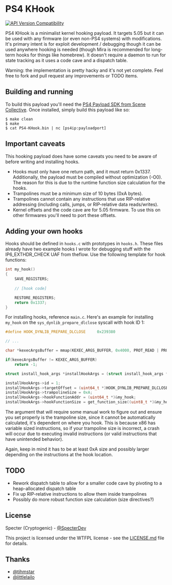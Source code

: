 # PS4 KHook
[![API Version Compatibility](https://img.shields.io/badge/PS4%20Firmware%20Target-9.00-blue.svg)]()

PS4 KHook is a minimalist kernel hooking payload. It targets 5.05 but it can be used with any firmware (or even non-PS4 systems) with modifications. It's primary intent is for exploit development / debugging though it can be used anywhere hooking is needed (though Mira is recommended for long-term hooks for things like homebrew). It doesn't require a daemon to run for state tracking as it uses a code cave and a dispatch table.

Warning: the implementation is pretty hacky and it's not yet complete. Feel free to fork and pull request any improvements or TODO items.

## Building and running
To build this payload you'll need the [PS4 Payload SDK from Scene Collective](https://github.com/Scene-Collective/ps4-payload-sdk). Once installed, simply build this payload like so:
```
$ make clean
$ make
$ cat PS4-KHook.bin | nc [ps4ip:payloadport]
```

## Important caveats
This hooking payload does have some caveats you need to be aware of before writing and installing hooks.
- Hooks must only have one return path, and it must return 0x1337. Additionally, the payload must be compiled without optimization (-O0). The reason for this is due to the runtime function size calculation for the hooks.
- Trampolines must be a minimum size of 10 bytes (0xA bytes).
- Trampolines cannot contain any instructions that use RIP-relative addressing (including calls, jumps, or RIP-relative data reads/writes).
- Kernel offsets and the code cave are for 5.05 firmware. To use this on other firmwares you'll need to port these offsets.

## Adding your own hooks
Hooks should be defined in `hooks.c` with prototypes in `hooks.h`. These files already have two example hooks I wrote for debugging stuff with the IP6_EXTHDR_CHECK UAF from theflow. Use the following template for hook functions:

```c
int my_hook()
{
    SAVE_REGISTERS;
    
    // [hook code]

    RESTORE_REGISTERS;
    return 0x1337;
}
```

For installing hooks, reference `main.c`. Here's an example for installing `my_hook` on the `sys_dynlib_prepare_dlclose` syscall with hook ID 1:
```c
#define HOOK_DYNLIB_PREPARE_DLCLOSE     0x239380

// ...

char *kexecArgsBuffer = mmap(KEXEC_ARGS_BUFFER, 0x4000, PROT_READ | PROT_WRITE, MAP_ANONYMOUS | MAP_PRIVATE, -1, 0);

if(kexecArgsBuffer != KEXEC_ARGS_BUFFER)
    return -1;

struct install_hook_args *installHookArgs = (struct install_hook_args *)kexecArgsBuffer;

installHookArgs->id = 1;
installHookArgs->targetOffset = (uint64_t *)HOOK_DYNLIB_PREPARE_DLCLOSE;
installHookArgs->trampolineSize = 0xA;
installHookArgs->hookFunctionAddr = (uint64_t *)&my_hook;
installHookArgs->hookFunctionSize = get_function_size((uint8_t *)&my_hook);
```

The argument that will require some manual work to figure out and ensure you set properly is the trampoline size, since it cannot be automatically calculated, it's dependent on where you hook. This is because x86 has variable sized instructions, so if your trampoline size is incorrect, a crash will occur due to executing invalid instructions (or valid instructions that have unintended behavior).

Again, keep in mind it has to be at least 0xA size and possibly larger depending on the instructions at the hook location.

## TODO

- Rework dispatch table to allow for a smaller code cave by pivoting to a heap-allocated dispatch table
- Fix up RIP-relative instructions to allow them inside trampolines
- Possibly do more robust function size calculation (size directives?)

## License
Specter (Cryptogenic) - [@SpecterDev](https://twitter.com/specterdev)

This project is licensed under the WTFPL license - see the [LICENSE.md](LICENSE.md) file for details.

## Thanks
- [@tihmstar](https://twitter.com/tihmstar)
- [@littlelailo](https://twitter.com/littlelailo)
